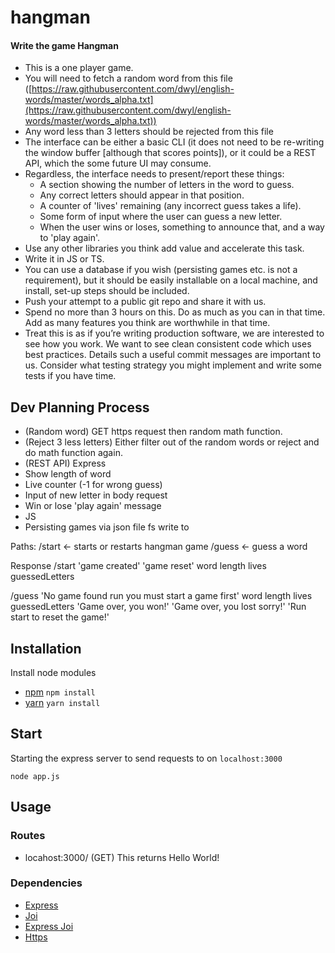 # hangman

#### Write the game Hangman

- This is a one player game.
- You will need to fetch a random word from this file ([https://raw.githubusercontent.com/dwyl/english-words/master/words_alpha.txt](https://raw.githubusercontent.com/dwyl/english-words/master/words_alpha.txt))
- Any word less than 3 letters should be rejected from this file
- The interface can be either a basic CLI (it does not need to be re-writing the window buffer [although that scores points]), or it could be a REST API, which the some future UI may consume.
- Regardless, the interface needs to present/report these things:
  - A section showing the number of letters in the word to guess.
  - Any correct letters should appear in that position.
  - A counter of 'lives' remaining (any incorrect guess takes a life).
  - Some form of input where the user can guess a new letter.
  - When the user wins or loses, something to announce that, and a way to 'play again'.
- Use any other libraries you think add value and accelerate this task.
- Write it in JS or TS.
- You can use a database if you wish (persisting games etc. is not a requirement), but it should be easily installable on a local machine, and install, set-up steps should be included.
- Push your attempt to a public git repo and share it with us.
- Spend no more than 3 hours on this. Do as much as you can in that time. Add as many features you think are worthwhile in that time.
- Treat this is as if you’re writing production software, we are interested to see how you work. We want to see clean consistent code which uses best practices. Details such a useful commit messages are important to us. Consider what testing strategy you might implement and write some tests if you have time.

## Dev Planning Process

- (Random word) GET https request then random math function.
- (Reject 3 less letters) Either filter out of the random words or reject and do math function again.
- (REST API) Express
- Show length of word
- Live counter (-1 for wrong guess)
- Input of new letter in body request
- Win or lose 'play again' message
- JS
- Persisting games via json file fs write to

Paths:
/start <- starts or restarts hangman game
/guess <- guess a word

Response
/start
'game created'
'game reset'
word length
lives
guessedLetters

/guess
'No game found run you must start a game first'
word length
lives
guessedLetters
'Game over, you won!'
'Game over, you lost sorry!'
'Run start to reset the game!'

## Installation

Install node modules

- [npm](www.npmjs.com) `npm install`
- [yarn](https://yarnpkg.com/) `yarn install`

## Start

Starting the express server to send requests to on `localhost:3000`

`node app.js`

## Usage

### Routes

- locahost:3000/ (GET)
  This returns Hello World!

### Dependencies

- [Express](https://www.npmjs.com/package/express)
- [Joi](https://www.npmjs.com/package/@hapi/joi)
- [Express Joi](https://www.npmjs.com/package/express-joi-validation)
- [Https](https://nodejs.org/api/https.html)
